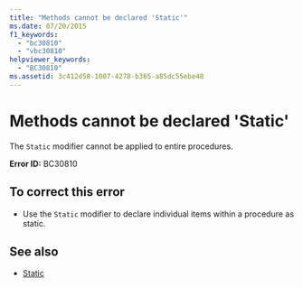 ```yaml
---
title: "Methods cannot be declared 'Static'"
ms.date: 07/20/2015
f1_keywords: 
  - "bc30810"
  - "vbc30810"
helpviewer_keywords: 
  - "BC30810"
ms.assetid: 3c412d58-1007-4278-b365-a85dc55ebe48
---
```

# Methods cannot be declared 'Static'
The `Static` modifier cannot be applied to entire procedures.  
  
 **Error ID:** BC30810  
  
## To correct this error  
  
- Use the `Static` modifier to declare individual items within a procedure as static.  
  
## See also

- [Static](../language-reference/modifiers/static.md)
